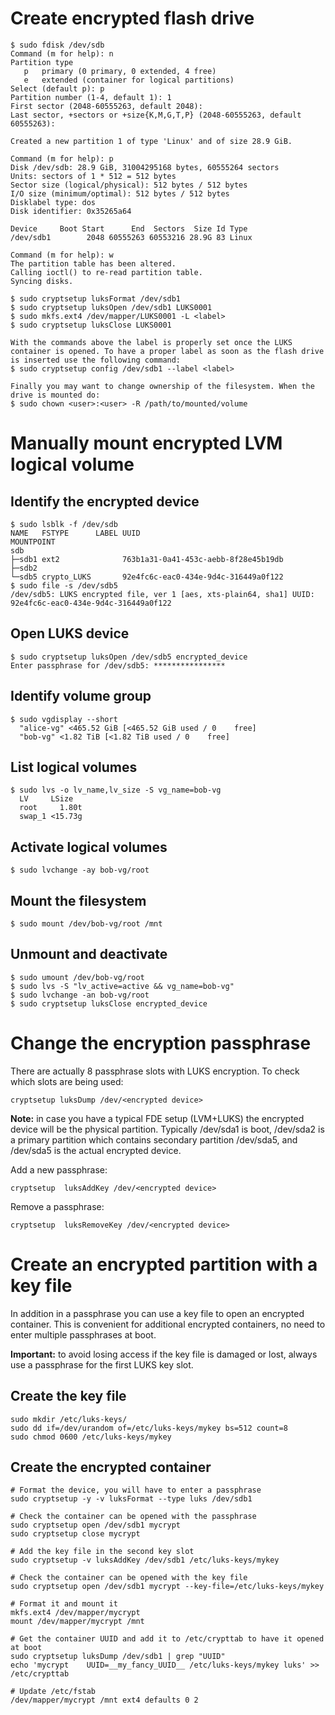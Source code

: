 # Create encrypted flash drive
```
$ sudo fdisk /dev/sdb
Command (m for help): n
Partition type
   p   primary (0 primary, 0 extended, 4 free)
   e   extended (container for logical partitions)
Select (default p): p
Partition number (1-4, default 1): 1
First sector (2048-60555263, default 2048): 
Last sector, +sectors or +size{K,M,G,T,P} (2048-60555263, default 60555263): 

Created a new partition 1 of type 'Linux' and of size 28.9 GiB.

Command (m for help): p
Disk /dev/sdb: 28.9 GiB, 31004295168 bytes, 60555264 sectors
Units: sectors of 1 * 512 = 512 bytes
Sector size (logical/physical): 512 bytes / 512 bytes
I/O size (minimum/optimal): 512 bytes / 512 bytes
Disklabel type: dos
Disk identifier: 0x35265a64

Device     Boot Start      End  Sectors  Size Id Type
/dev/sdb1        2048 60555263 60553216 28.9G 83 Linux

Command (m for help): w
The partition table has been altered.
Calling ioctl() to re-read partition table.
Syncing disks.

$ sudo cryptsetup luksFormat /dev/sdb1
$ sudo cryptsetup luksOpen /dev/sdb1 LUKS0001
$ sudo mkfs.ext4 /dev/mapper/LUKS0001 -L <label>
$ sudo cryptsetup luksClose LUKS0001

With the commands above the label is properly set once the LUKS container is opened. To have a proper label as soon as the flash drive is inserted use the following command:
$ sudo cryptsetup config /dev/sdb1 --label <label>

Finally you may want to change ownership of the filesystem. When the drive is mounted do:
$ sudo chown <user>:<user> -R /path/to/mounted/volume
```
# Manually mount encrypted LVM logical volume
## Identify the encrypted device
```
$ sudo lsblk -f /dev/sdb
NAME   FSTYPE      LABEL UUID                                 MOUNTPOINT
sdb                                                           
├─sdb1 ext2              763b1a31-0a41-453c-aebb-8f28e45b19db 
├─sdb2                                                        
└─sdb5 crypto_LUKS       92e4fc6c-eac0-434e-9d4c-316449a0f122 
$ sudo file -s /dev/sdb5
/dev/sdb5: LUKS encrypted file, ver 1 [aes, xts-plain64, sha1] UUID: 92e4fc6c-eac0-434e-9d4c-316449a0f122
```

## Open LUKS device
```
$ sudo cryptsetup luksOpen /dev/sdb5 encrypted_device
Enter passphrase for /dev/sdb5: ****************
```

## Identify volume group
```
$ sudo vgdisplay --short
  "alice-vg" <465.52 GiB [<465.52 GiB used / 0    free]
  "bob-vg" <1.82 TiB [<1.82 TiB used / 0    free]
```

## List logical volumes
```
$ sudo lvs -o lv_name,lv_size -S vg_name=bob-vg
  LV     LSize  
  root     1.80t
  swap_1 <15.73g
```

## Activate logical volumes
```
$ sudo lvchange -ay bob-vg/root
```

## Mount the filesystem
```
$ sudo mount /dev/bob-vg/root /mnt
```

## Unmount and deactivate
```
$ sudo umount /dev/bob-vg/root
$ sudo lvs -S "lv_active=active && vg_name=bob-vg"
$ sudo lvchange -an bob-vg/root
$ sudo cryptsetup luksClose encrypted_device
```

# Change the encryption passphrase
There are actually 8 passphrase slots with LUKS encryption. To check which slots are being used:
```
cryptsetup luksDump /dev/<encrypted device>
```
**Note:** in case you have a typical FDE setup (LVM+LUKS) the encrypted device will be the physical partition. Typically /dev/sda1 is boot, /dev/sda2 is a primary partition which contains secondary partition /dev/sda5, and /dev/sda5 is the actual encrypted device.

Add a new passphrase:
```
cryptsetup  luksAddKey /dev/<encrypted device>
```

Remove a passphrase:
```
cryptsetup  luksRemoveKey /dev/<encrypted device>
```

# Create an encrypted partition with a key file
In addition in a passphrase you can use a key file to open an encrypted container. This is convenient for additional encrypted containers, no need to enter multiple passphrases at boot.

**Important:** to avoid losing access if the key file is damaged or lost, always use a passphrase for the first LUKS key slot.

## Create the key file
```
sudo mkdir /etc/luks-keys/
sudo dd if=/dev/urandom of=/etc/luks-keys/mykey bs=512 count=8
sudo chmod 0600 /etc/luks-keys/mykey
```

## Create the encrypted container
```
# Format the device, you will have to enter a passphrase
sudo cryptsetup -y -v luksFormat --type luks /dev/sdb1

# Check the container can be opened with the passphrase
sudo cryptsetup open /dev/sdb1 mycrypt
sudo cryptsetup close mycrypt

# Add the key file in the second key slot
sudo cryptsetup -v luksAddKey /dev/sdb1 /etc/luks-keys/mykey

# Check the container can be opened with the key file
sudo cryptsetup open /dev/sdb1 mycrypt --key-file=/etc/luks-keys/mykey

# Format it and mount it
mkfs.ext4 /dev/mapper/mycrypt
mount /dev/mapper/mycrypt /mnt

# Get the container UUID and add it to /etc/crypttab to have it opened at boot
sudo cryptsetup luksDump /dev/sdb1 | grep "UUID"
echo 'mycrypt    UUID=__my_fancy_UUID__ /etc/luks-keys/mykey luks' >> /etc/crypttab

# Update /etc/fstab
/dev/mapper/mycrypt /mnt ext4 defaults 0 2
```
